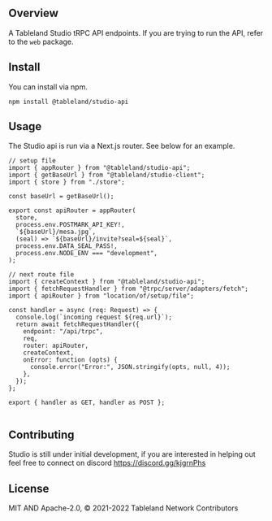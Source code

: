## Overview

A Tableland Studio tRPC API endpoints.  If you are trying to run the API, refer to the `web` package.

## Install

You can install via npm.

```
npm install @tableland/studio-api
```

## Usage

The Studio api is run via a Next.js router.  See below for an example.
```
// setup file
import { appRouter } from "@tableland/studio-api";
import { getBaseUrl } from "@tableland/studio-client";
import { store } from "./store";

const baseUrl = getBaseUrl();

export const apiRouter = appRouter(
  store,
  process.env.POSTMARK_API_KEY!,
  `${baseUrl}/mesa.jpg`,
  (seal) => `${baseUrl}/invite?seal=${seal}`,
  process.env.DATA_SEAL_PASS!,
  process.env.NODE_ENV === "development",
);

// next route file
import { createContext } from "@tableland/studio-api";
import { fetchRequestHandler } from "@trpc/server/adapters/fetch";
import { apiRouter } from "location/of/setup/file";

const handler = async (req: Request) => {
  console.log(`incoming request ${req.url}`);
  return await fetchRequestHandler({
    endpoint: "/api/trpc",
    req,
    router: apiRouter,
    createContext,
    onError: function (opts) {
      console.error("Error:", JSON.stringify(opts, null, 4));
    },
  });
};

export { handler as GET, handler as POST };


```


## Contributing

Studio is still under initial development, if you are interested in helping out feel free to connect on discord
https://discord.gg/kjgrnPhs

## License

MIT AND Apache-2.0, © 2021-2022 Tableland Network Contributors
